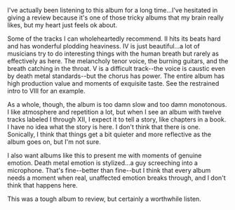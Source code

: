 I've actually been listening to this album for a long time...I've hesitated in giving a review because it's one of
those tricky albums that my brain really likes, but my heart just feels ok about.

Some of the tracks I can wholeheartedly recommend.
II hits its beats hard and has wonderful plodding heaviness. IV is just beautiful...a lot of musicians try to do
interesting things with the human breath but rarely as effectively as here. The melancholy tenor voice,
the burning guitars, and the breath catching in the throat. V is a difficult track--the voice is
caustic even by death metal standards--but the chorus has power. The entire album has high production value and moments
of exquisite taste. See the restrained intro to VIII for an example.

As a whole, though, the album is too damn slow and too damn monotonous. I like atmosphere and repetition
a lot, but when I see an album with twelve tracks labeled I through XII, I expect it to tell a story, like chapters in
a book. I have no idea what the story is here. I don't think that there is one. Sonically, I think that things get a
bit quieter and more reflective as the album goes on, but I'm not sure.

I also want albums like this to present me with moments of genuine emotion. Death metal emotion is stylized...a
guy screeching into a microphone. That's fine--better than fine--but I think that every album needs a moment when real,
unaffected emotion breaks through, and I don't think that happens here.

This was a tough album to review, but certainly a worthwhile listen.
